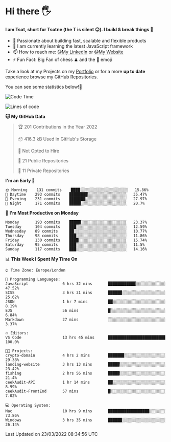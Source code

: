 # Hi there :raised_hand_with_fingers_splayed:
#### I am Tsot, short for Tsotne (the T is silent :wink:). I build & break things :space_invader:
- :telescope: Passionate about building fast, scalable and flexible products
- :seedling: I am currently learning the latest JavaScript framework 
- :mailbox: How to reach me: [@My LinkedIn](https://www.linkedin.com/in/tsotne-gvadzabia/) or [@My Website](https://tsotne.co.uk/contact)
- :zap: Fun Fact: Big Fan of chess ♟ and the 👾 emoji

Take a look at my Projects on my [Portfolio](https://tsotne.co.uk/) or for a more **up to date** experience browse my GitHub Repositories.

You can see some statistics below!:space_invader:
<!--START_SECTION:waka-->
![Code Time](http://img.shields.io/badge/Code%20Time-589%20hrs%2035%20mins-blue)

![Lines of code](https://img.shields.io/badge/From%20Hello%20World%20I%27ve%20Written-2%20Million%20lines%20of%20code-blue)

**🐱 My GitHub Data** 

> 🏆 201 Contributions in the Year 2022
 > 
> 📦 416.3 kB Used in GitHub's Storage 
 > 
> 🚫 Not Opted to Hire
 > 
> 📜 21 Public Repositories 
 > 
> 🔑 11 Private Repositories  
 > 
**I'm an Early 🐤** 

```text
🌞 Morning    131 commits    ████░░░░░░░░░░░░░░░░░░░░░   15.86% 
🌆 Daytime    293 commits    ████████░░░░░░░░░░░░░░░░░   35.47% 
🌃 Evening    231 commits    ███████░░░░░░░░░░░░░░░░░░   27.97% 
🌙 Night      171 commits    █████░░░░░░░░░░░░░░░░░░░░   20.7%

```
📅 **I'm Most Productive on Monday** 

```text
Monday       193 commits    █████░░░░░░░░░░░░░░░░░░░░   23.37% 
Tuesday      104 commits    ███░░░░░░░░░░░░░░░░░░░░░░   12.59% 
Wednesday    89 commits     ██░░░░░░░░░░░░░░░░░░░░░░░   10.77% 
Thursday     98 commits     ███░░░░░░░░░░░░░░░░░░░░░░   11.86% 
Friday       130 commits    ████░░░░░░░░░░░░░░░░░░░░░   15.74% 
Saturday     95 commits     ███░░░░░░░░░░░░░░░░░░░░░░   11.5% 
Sunday       117 commits    ███░░░░░░░░░░░░░░░░░░░░░░   14.16%

```


📊 **This Week I Spent My Time On** 

```text
⌚︎ Time Zone: Europe/London

💬 Programming Languages: 
JavaScript               6 hrs 32 mins       ████████████░░░░░░░░░░░░░   47.52% 
SCSS                     3 hrs 31 mins       ██████░░░░░░░░░░░░░░░░░░░   25.62% 
JSON                     1 hr 7 mins         ██░░░░░░░░░░░░░░░░░░░░░░░   8.19% 
EJS                      56 mins             █░░░░░░░░░░░░░░░░░░░░░░░░   6.84% 
Markdown                 27 mins             ░░░░░░░░░░░░░░░░░░░░░░░░░   3.37%

🔥 Editors: 
VS Code                  13 hrs 45 mins      █████████████████████████   100.0%

🐱‍💻 Projects: 
crypto-domain            4 hrs 2 mins        ███████░░░░░░░░░░░░░░░░░░   29.38% 
landing-website          3 hrs 13 mins       █████░░░░░░░░░░░░░░░░░░░░   23.42% 
fishing                  2 hrs 56 mins       █████░░░░░░░░░░░░░░░░░░░░   21.4% 
ceekAudit-API            1 hr 14 mins        ██░░░░░░░░░░░░░░░░░░░░░░░   8.99% 
ceekAudit-FrontEnd       57 mins             █░░░░░░░░░░░░░░░░░░░░░░░░   7.02%

💻 Operating System: 
Mac                      10 hrs 9 mins       ██████████████████░░░░░░░   73.86% 
Windows                  3 hrs 35 mins       ██████░░░░░░░░░░░░░░░░░░░   26.14%

```


 Last Updated on 23/03/2022 08:34:56 UTC
<!--END_SECTION:waka-->
